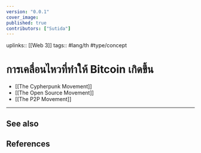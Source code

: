 ```yaml
---
version: "0.0.1"
cover_image:
published: true
contributors: ["Sutida"]
---
```

uplinks:: [[Web 3]]
tags:: #lang/th #type/concept 

# การเคลื่อนไหวที่ทำให้ Bitcoin เกิดขึ้น
- [[The Cypherpunk Movement]]
- [[The Open Source Movement]]
- [[The P2P Movement]]
---
## See also
## References
